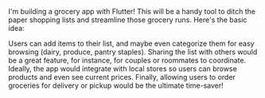 I'm building a grocery app with Flutter!  This will be a handy tool to ditch the paper shopping lists and streamline those grocery runs. Here's the basic idea:

Users can add items to their list, and maybe even categorize them for easy browsing (dairy, produce, pantry staples).
Sharing the list with others would be a great feature, for instance, for couples or roommates to coordinate.
Ideally, the app would integrate with local stores so users can browse products and even see current prices.
Finally, allowing users to order groceries for delivery or pickup would be the ultimate time-saver!
